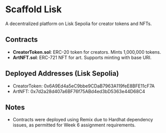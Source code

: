 # Scaffold Lisk

A decentralized platform on Lisk Sepolia for creator tokens and NFTs.

## Contracts

- **CreatorToken.sol**: ERC-20 token for creators. Mints 1,000,000 tokens.
- **ArtNFT.sol**: ERC-721 NFT for art. Supports minting with base URI.

## Deployed Addresses (Lisk Sepolia)

- CreatorToken: 0x6A9Ed4a5eC9bbe9CDaB7963A119feE8BFE11cF7A
- ArtNFT: 0x7d2a28d407a6BF76f75ABd4ed3bD5363e44D68C4

## Notes

- Contracts were deployed using Remix due to Hardhat dependency issues, as permitted for Week 6 assignment requirements.
